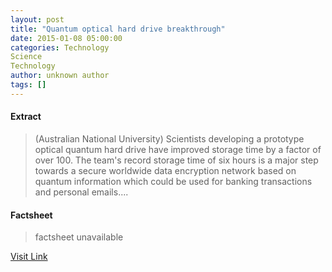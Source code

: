 ```yaml
---
layout: post
title: "Quantum optical hard drive breakthrough"
date: 2015-01-08 05:00:00
categories: Technology
Science
Technology
author: unknown author
tags: []
---
```



#### Extract
>(Australian National University) Scientists developing a prototype optical quantum hard drive have improved storage time by a factor of over 100. The team's record storage time of six hours is a major step towards a secure worldwide data encryption network based on quantum information which could be used for banking transactions and personal emails....

#### Factsheet
>factsheet unavailable

[Visit Link](http://www.eurekalert.org/pub_releases/2015-01/anu-qoh010815.php)


